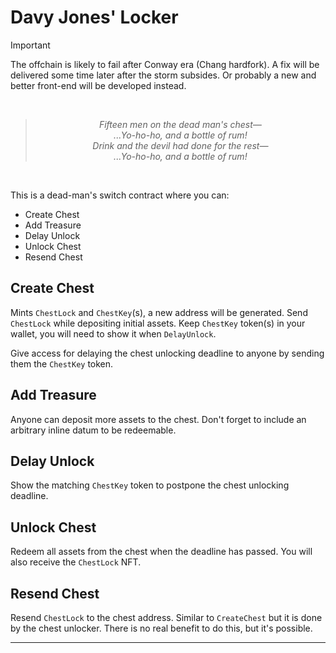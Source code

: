 # Davy Jones' Locker

> [!IMPORTANT]
> The offchain is likely to fail after Conway era (Chang hardfork).
> A fix will be delivered some time later after the storm subsides.
> Or probably a new and better front-end will be developed instead.

<br/><div align="center">
  >_Fifteen men on the dead man's chest—_<br/>
  >_...Yo-ho-ho, and a bottle of rum!_<br/>
  >_Drink and the devil had done for the rest—_<br/>
  >_...Yo-ho-ho, and a bottle of rum!_<br/>
</div><br/>

This is a dead-man's switch contract where you can:
- Create Chest
- Add Treasure
- Delay Unlock
- Unlock Chest
- Resend Chest

## Create Chest
Mints `ChestLock` and `ChestKey`(s), a new address will be generated. Send `ChestLock`
while depositing initial assets. Keep `ChestKey` token(s) in your wallet, you will need
to show it when `DelayUnlock`.

Give access for delaying the chest unlocking deadline to anyone by sending them the
`ChestKey` token.

## Add Treasure
Anyone can deposit more assets to the chest. Don't forget to include an arbitrary inline
datum to be redeemable.

## Delay Unlock
Show the matching `ChestKey` token to postpone the chest unlocking deadline.

## Unlock Chest
Redeem all assets from the chest when the deadline has passed. You will also receive the
`ChestLock` NFT.

## Resend Chest
Resend `ChestLock` to the chest address. Similar to `CreateChest` but it is done by
the chest unlocker. There is no real benefit to do this, but it's possible.

---

